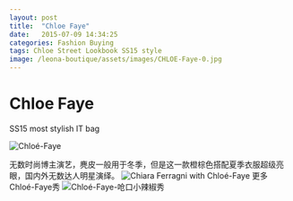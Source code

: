 ```yaml
---
layout: post
title:  "Chloe Faye"
date:   2015-07-09 14:34:25
categories: Fashion Buying
tags: Chloe Street Lookbook SS15 style
image: /leona-boutique/assets/images/CHLOE-Faye-0.jpg
---
```

# Chloe Faye

SS15 most stylish IT bag

![Chloé-Faye](/leona-boutique/assets/images/Chloe-Faye.jpg)

无数时尚博主演艺，麂皮一般用于冬季，但是这一款橙棕色搭配夏季衣服超级亮眼，国内外无数达人明星演绎。
![Chiara Ferragni with Chloé-Faye](/leona-boutique/assets/images/Chloe-Faye-Chiara.jpg)
更多Chloé-Faye秀
![Chloé-Faye-呛口小辣椒秀](/leona-boutique/assets/images/Chloe-Faye-2.jpg)
